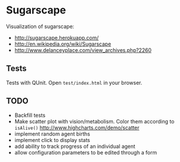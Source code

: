 # Sugarscape

Visualization of sugarscape:

* http://sugarscape.herokuapp.com/
* http://en.wikipedia.org/wiki/Sugarscape
* http://www.delanceyplace.com/view_archives.php?2260

## Tests

Tests with QUnit. Open `test/index.html` in your browser.

## TODO

* Backfill tests
* Make scatter plot with vision/metabolism. Color them according to `isAlive()`
  http://www.highcharts.com/demo/scatter
* implement random agent births
* implement click to display stats
* add ability to track progress of an individual agent
* allow configuration parameters to be edited through a form
